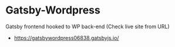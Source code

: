 # Gatsby-Wordpress
Gatsby frontend hooked to WP back-end (Check live site from URL)

* https://gatsbywordpress06838.gatsbyjs.io/


